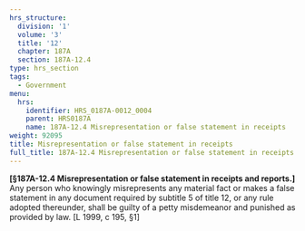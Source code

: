 ```yaml
---
hrs_structure:
  division: '1'
  volume: '3'
  title: '12'
  chapter: 187A
  section: 187A-12.4
type: hrs_section
tags:
  - Government
menu:
  hrs:
    identifier: HRS_0187A-0012_0004
    parent: HRS0187A
    name: 187A-12.4 Misrepresentation or false statement in receipts
weight: 92095
title: Misrepresentation or false statement in receipts
full_title: 187A-12.4 Misrepresentation or false statement in receipts
---
```

**[§187A-12.4 Misrepresentation or false statement in receipts and reports.]** Any person who knowingly misrepresents any material fact or makes a false statement in any document required by subtitle 5 of title 12, or any rule adopted thereunder, shall be guilty of a petty misdemeanor and punished as provided by law. [L 1999, c 195, §1]